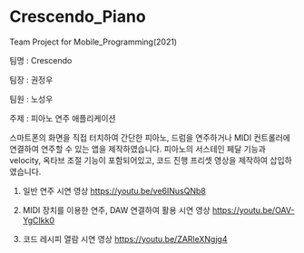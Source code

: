 # Crescendo_Piano
Team Project for Mobile_Programming(2021)

팀명    : Crescendo

팀장    : 권정우

팀원    : 노성우

주제    : 피아노 연주 애플리케이션


스마트폰의 화면을 직접 터치하여 간단한 피아노, 드럼을 연주하거나 MIDI 컨트롤러에 연결하여 연주할 수 있는 앱을 제작하였습니다. 피아노의 서스테인 페달 기능과 velocity, 옥타브 조절 기능이 포함되어있고, 코드 진행 프리셋 영상을 제작하여 삽입하였습니다.



1. 일반 연주 시연 영상
https://youtu.be/ve6INusQNb8


2. MIDI 장치를 이용한 연주, DAW 연결하여 활용 시연 영상
https://youtu.be/OAV-YgCIkk0


3. 코드 레시피 열람 시연 영상
https://youtu.be/ZARleXNgjg4
